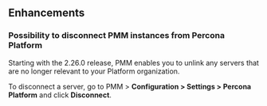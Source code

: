 ## Enhancements

### Possibility to disconnect PMM instances from Percona Platform
Starting with the 2.26.0 release, PMM enables you to unlink any servers that are no longer relevant to your Platform organization. 

  To disconnect a server, go to PMM > <i class="uil uil-cog"></i> **Configuration > Settings > Percona Platform** and click **Disconnect**. 

